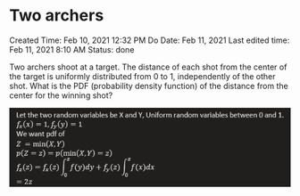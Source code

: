 # Two archers

Created Time: Feb 10, 2021 12:32 PM
Do Date: Feb 11, 2021
Last edited time: Feb 11, 2021 8:10 AM
Status: done

Two archers shoot at a target. The distance of each shot from the center of the target is uniformly distributed from 0 to 1, independently of the other shot. What is the PDF (probability density function) of the distance from the center for the winning shot?

![Two%20archers%202ddd95d515fc4e60a7dd37f759e9adf4/Untitled.png](problems/Two%20archers%202ddd95d515fc4e60a7dd37f759e9adf4/Untitled.png)